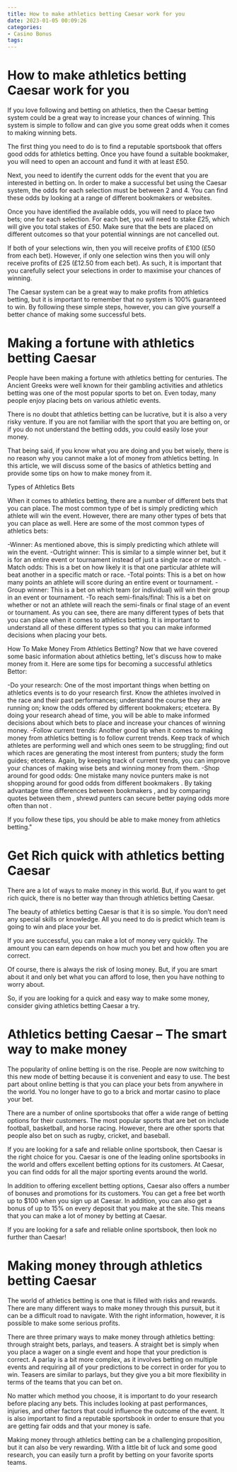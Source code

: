 ```yaml
---
title: How to make athletics betting Caesar work for you
date: 2023-01-05 00:09:26
categories:
- Casino Bonus
tags:
---
```



#  How to make athletics betting Caesar work for you

If you love following and betting on athletics, then the Caesar betting system could be a great way to increase your chances of winning. This system is simple to follow and can give you some great odds when it comes to making winning bets.

The first thing you need to do is to find a reputable sportsbook that offers good odds for athletics betting. Once you have found a suitable bookmaker, you will need to open an account and fund it with at least £50.

Next, you need to identify the current odds for the event that you are interested in betting on. In order to make a successful bet using the Caesar system, the odds for each selection must be between 2 and 4. You can find these odds by looking at a range of different bookmakers or websites.

Once you have identified the available odds, you will need to place two bets; one for each selection. For each bet, you will need to stake £25, which will give you total stakes of £50. Make sure that the bets are placed on different outcomes so that your potential winnings are not cancelled out.

If both of your selections win, then you will receive profits of £100 (£50 from each bet). However, if only one selection wins then you will only receive profits of £25 (£12.50 from each bet). As such, it is important that you carefully select your selections in order to maximise your chances of winning.

The Caesar system can be a great way to make profits from athletics betting, but it is important to remember that no system is 100% guaranteed to win. By following these simple steps, however, you can give yourself a better chance of making some successful bets.

#  Making a fortune with athletics betting Caesar

People have been making a fortune with athletics betting for centuries. The Ancient Greeks were well known for their gambling activities and athletics betting was one of the most popular sports to bet on. Even today, many people enjoy placing bets on various athletic events.

There is no doubt that athletics betting can be lucrative, but it is also a very risky venture. If you are not familiar with the sport that you are betting on, or if you do not understand the betting odds, you could easily lose your money.

That being said, if you know what you are doing and you bet wisely, there is no reason why you cannot make a lot of money from athletics betting. In this article, we will discuss some of the basics of athletics betting and provide some tips on how to make money from it.

Types of Athletics Bets

When it comes to athletics betting, there are a number of different bets that you can place. The most common type of bet is simply predicting which athlete will win the event. However, there are many other types of bets that you can place as well. Here are some of the most common types of athletics bets:

-Winner: As mentioned above, this is simply predicting which athlete will win the event.
-Outright winner: This is similar to a simple winner bet, but it is for an entire event or tournament instead of just a single race or match. 
-Match odds: This is a bet on how likely it is that one particular athlete will beat another in a specific match or race. 
-Total points: This is a bet on how many points an athlete will score during an entire event or tournament. 
-Group winner: This is a bet on which team (or individual) will win their group in an event or tournament. 
-To reach semi-finals/final: This is a bet on whether or not an athlete will reach the semi-finals or final stage of an event or tournament. 
As you can see, there are many different types of bets that you can place when it comes to athletics betting. It is important to understand all of these different types so that you can make informed decisions when placing your bets.

How To Make Money From Athletics Betting?
Now that we have covered some basic information about athletics betting, let's discuss how to make money from it. Here are some tips for becoming a successful athletics Bettor:

-Do your research: One of the most important things when betting on athletics events is to do your research first. Know the athletes involved in the race and their past performances; understand the course they are running on; know the odds offered by different bookmakers; etcetera. By doing your research ahead of time, you will be able to make informed decisions about which bets to place and increase your chances of winning money. 
-Follow current trends: Another good tip when it comes to making money from athletics betting is to follow current trends. Keep track of which athletes are performing well and which ones seem to be struggling; find out which races are generating the most interest from punters; study the form guides; etcetera. Again, by keeping track of current trends, you can improve your chances of making wise bets and winning money from them. 
-Shop around for good odds: One mistake many novice punters make is not shopping around for good odds from different bookmakers . By taking advantage time differences between bookmakers , and by comparing quotes between them , shrewd punters can secure better paying odds more often than not .  

If you follow these tips, you should be able to make money from athletics betting."

#  Get Rich quick with athletics betting Caesar

There are a lot of ways to make money in this world. But, if you want to get rich quick, there is no better way than through athletics betting Caesar.

The beauty of athletics betting Caesar is that it is so simple. You don’t need any special skills or knowledge. All you need to do is predict which team is going to win and place your bet.

If you are successful, you can make a lot of money very quickly. The amount you can earn depends on how much you bet and how often you are correct.

Of course, there is always the risk of losing money. But, if you are smart about it and only bet what you can afford to lose, then you have nothing to worry about.

So, if you are looking for a quick and easy way to make some money, consider giving athletics betting Caesar a try.

#  Athletics betting Caesar – The smart way to make money

The popularity of online betting is on the rise. People are now switching to this new mode of betting because it is convenient and easy to use. The best part about online betting is that you can place your bets from anywhere in the world. You no longer have to go to a brick and mortar casino to place your bet.

There are a number of online sportsbooks that offer a wide range of betting options for their customers. The most popular sports that are bet on include football, basketball, and horse racing. However, there are other sports that people also bet on such as rugby, cricket, and baseball.

If you are looking for a safe and reliable online sportsbook, then Caesar is the right choice for you. Caesar is one of the leading online sportsbooks in the world and offers excellent betting options for its customers. At Caesar, you can find odds for all the major sporting events around the world.

In addition to offering excellent betting options, Caesar also offers a number of bonuses and promotions for its customers. You can get a free bet worth up to $100 when you sign up at Caesar. In addition, you can also get a bonus of up to 15% on every deposit that you make at the site. This means that you can make a lot of money by betting at Caesar.

If you are looking for a safe and reliable online sportsbook, then look no further than Caesar!

#  Making money through athletics betting Caesar

The world of athletics betting is one that is filled with risks and rewards. There are many different ways to make money through this pursuit, but it can be a difficult road to navigate. With the right information, however, it is possible to make some serious profits.

There are three primary ways to make money through athletics betting: through straight bets, parlays, and teasers. A straight bet is simply when you place a wager on a single event and hope that your prediction is correct. A parlay is a bit more complex, as it involves betting on multiple events and requiring all of your predictions to be correct in order for you to win. Teasers are similar to parlays, but they give you a bit more flexibility in terms of the teams that you can bet on.

No matter which method you choose, it is important to do your research before placing any bets. This includes looking at past performances, injuries, and other factors that could influence the outcome of the event. It is also important to find a reputable sportsbook in order to ensure that you are getting fair odds and that your money is safe.

Making money through athletics betting can be a challenging proposition, but it can also be very rewarding. With a little bit of luck and some good research, you can easily turn a profit by betting on your favorite sports teams.